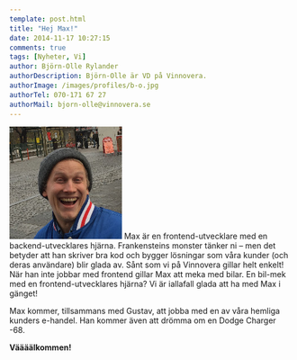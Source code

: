 ```yaml
---
template: post.html
title: "Hej Max!"
date: 2014-11-17 10:27:15 
comments: true
tags: [Nyheter, Vi]
author: Björn-Olle Rylander
authorDescription: Björn-Olle är VD på Vinnovera.
authorImage: /images/profiles/b-o.jpg
authorTel: 070-171 67 27
authorMail: bjorn-olle@vinnovera.se
---
```

<img src="/images/profiles/max.jpg" alt="Max" class="portrait" />
Max är en frontend-utvecklare med en backend-utvecklares hjärna.<!--more--> Frankensteins monster tänker ni – men det betyder att han skriver bra kod och bygger lösningar som våra kunder (och deras användare) blir glada av. Sånt som vi på Vinnovera gillar helt enkelt! När han inte jobbar med frontend gillar Max att meka med bilar. En bil-mek med en frontend-utvecklares hjärna? Vi är iallafall glada att ha med Max i gänget!

Max kommer, tillsammans med Gustav, att jobba med en av våra hemliga kunders e-handel. Han kommer även att drömma om en Dodge Charger -68.

**Väääälkommen!**